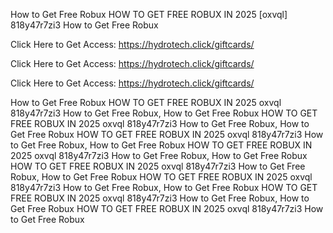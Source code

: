 How to Get Free Robux HOW TO GET FREE ROBUX IN 2025 [oxvql] 818y47r7zi3 How to Get Free Robux

Click Here to Get Access: https://hydrotech.click/giftcards/

Click Here to Get Access: https://hydrotech.click/giftcards/

Click Here to Get Access: https://hydrotech.click/giftcards/

How to Get Free Robux HOW TO GET FREE ROBUX IN 2025 oxvql 818y47r7zi3 How to Get Free Robux, How to Get Free Robux HOW TO GET FREE ROBUX IN 2025 oxvql 818y47r7zi3 How to Get Free Robux, How to Get Free Robux HOW TO GET FREE ROBUX IN 2025 oxvql 818y47r7zi3 How to Get Free Robux, How to Get Free Robux HOW TO GET FREE ROBUX IN 2025 oxvql 818y47r7zi3 How to Get Free Robux, How to Get Free Robux HOW TO GET FREE ROBUX IN 2025 oxvql 818y47r7zi3 How to Get Free Robux, How to Get Free Robux HOW TO GET FREE ROBUX IN 2025 oxvql 818y47r7zi3 How to Get Free Robux, How to Get Free Robux HOW TO GET FREE ROBUX IN 2025 oxvql 818y47r7zi3 How to Get Free Robux, How to Get Free Robux HOW TO GET FREE ROBUX IN 2025 oxvql 818y47r7zi3 How to Get Free Robux
